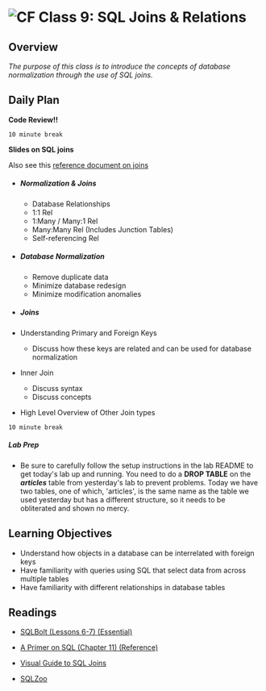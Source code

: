 ![CF](https://i.imgur.com/7v5ASc8.png)  Class 9: SQL Joins & Relations
=======
## Overview
<!-- Provide a general overview of the daily concepts and processes that will be covered in lectures and labs -->

*The purpose of this class is to introduce the concepts of database normalization through the use of SQL joins.*

## Daily Plan

**Code Review!!**

`10 minute break`

**Slides on SQL joins**

Also see this [reference document on joins](joins.md)

- ##### Normalization & Joins

	- Database Relationships
	- 1:1 Rel
	- 1:Many / Many:1 Rel
	- Many:Many Rel (Includes Junction Tables)
	- Self-referencing Rel

- ##### Database Normalization

	- Remove duplicate data
	- Minimize database redesign
	- Minimize modification anomalies

- ##### Joins

- Understanding Primary and Foreign Keys
	- Discuss how these keys are related and can be used for database normalization

- Inner Join
	- Discuss syntax
	- Discuss concepts

- High Level Overview of Other Join types

`10 minute break`

##### Lab Prep

- Be sure to carefully follow the setup instructions in the lab README to get today's lab up and running. You need to do a **DROP TABLE** on the ***articles*** table from yesterday's lab to prevent problems. Today we have two tables, one of which, 'articles', is the same name as the table we used yesterday but has a different structure, so it needs to be obliterated and shown no mercy.

## Learning Objectives
<!--
ABCD:
  Audience: Program participants
  Behavior: Expected learning/behavior changes/results
  Condition:
    Circumstances that lead to change/result
    When change/result are expected to occur
  Degree: How much change occurs (%) for how many participants (#)
-->

- Understand how objects in a database can be interrelated with foreign keys
- Have familiarity with queries using SQL that select data from across multiple tables
- Have familiarity with different relationships in database tables

## Readings
<!-- List of readings required for this content; readings being completed by the start of this lecture -->

* [SQLBolt (Lessons 6-7) (Essential)](http://sqlbolt.com/lesson/select_queries_with_joins)

* [A Primer on SQL (Chapter 11) (Reference)](https://leanpub.com/aprimeronsql/read#leanpub-auto-understanding-joins)

* [Visual Guide to SQL Joins](http://www.codeproject.com/Articles/33052/Visual-Representation-of-SQL-Joins)

* [SQLZoo](http://www.sqlzoo.net)
